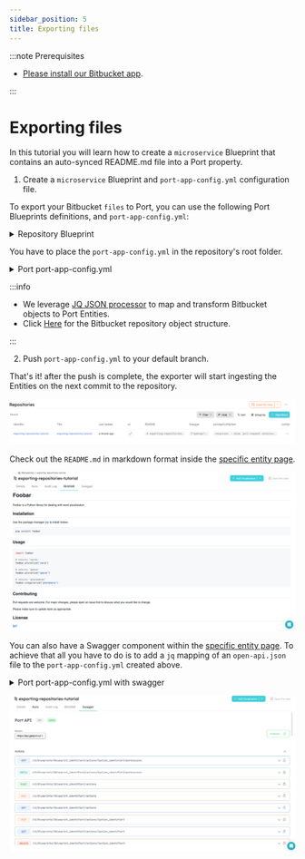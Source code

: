 ```yaml
---
sidebar_position: 5
title: Exporting files
---
```


:::note Prerequisites

- [Please install our Bitbucket app](./installation).

:::

# Exporting files

In this tutorial you will learn how to create a `microservice` Blueprint that contains an auto-synced README.md file into a Port property.

1. Create a `microservice` Blueprint and `port-app-config.yml` configuration file.

To export your Bitbucket `files` to Port, you can use the following Port Blueprints definitions, and `port-app-config.yml`:

<details>
<summary> Repository Blueprint </summary>

```json showLineNumbers
{
  "identifier": "microservice",
  "title": "Microservice",
  "icon": "Service",
  "schema": {
    "properties": {
      "readme": {
        "title": "README",
        "type": "string",
        "format": "markdown"
      },
      "swagger": {
        "title": "Swagger",
        "type": "object",
        "spec": "open-api"
      }
    },
    "required": []
  },
  "mirrorProperties": {},
  "calculationProperties": {},
  "relations": {}
}
```

</details>

You have to place the `port-app-config.yml` in the repository's root folder.

<details>

<summary> Port port-app-config.yml </summary>

```yaml showLineNumbers
resources:
  - kind: repository
    selector:
      query: "true" # a JQ expression that it's output (boolean) determinating wheter to report the current resource or not
    port:
      entity:
        mappings:
          identifier: ".name" # The Entity identifier will be the repository name. After the Entity is created, the exporter will send `PATCH` requests to update this microservice within Port.
          title: ".name"
          blueprint: '"microservice"'
          properties:
            readme: file://README.md # Fetch the README.md file that is within the root folder of the repository and inject it as a markdown property.
```

</details>

:::info

- We leverage [JQ JSON processor](https://stedolan.github.io/jq/manual/) to map and transform Bitbucket objects to Port Entities.
- Click [Here](https://developer.atlassian.com/cloud/bitbucket/rest/api-group-repositories/#api-repositories-workspace-repo-slug-get) for the Bitbucket repository object structure.

:::

2. Push `port-app-config.yml` to your default branch.

That's it! after the push is complete, the exporter will start ingesting the Entities on the next commit to the repository.

![Developer Portal Microservice](../../../../../static/img/integrations/bitbucket-app/BitbucketRepositories.png)

Check out the `README.md` in markdown format inside the [specific entity page](../../../../customize-pages-dashboards-and-plugins/page/entity-page.md).

![Developer Portal Bitbucket README](../../../../../static/img/integrations/github-app/GitHubReadme.png)

You can also have a Swagger component within the [specific entity page](../../../../customize-pages-dashboards-and-plugins/page/entity-page.md). To achieve that all you have to do is to add a `jq` mapping of an `open-api.json` file to the `port-app-config.yml` created above.

<details>

<summary> Port port-app-config.yml with swagger </summary>

```yaml showLineNumbers
resources:
  - kind: repository
    selector:
      query: "true"
    port:
      entity:
        mappings:
          identifier: ".name"
          title: ".name"
          blueprint: '"microservice"'
          properties:
            swagger: file://open-api.json # fetching the open-api file that is within the root folder of the repository and injecting it as a swagger property
            readme: file://README.md # fetching the README.md file that is within the root folder of the repository and injecting it as a markdown property
```

</details>

![Developer Portal GitHub Swagger](../../../../../static/img/integrations/github-app/GitHubSwagger.png)
